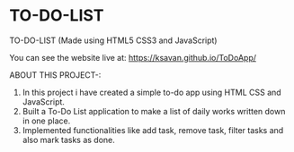 # TO-DO-LIST

TO-DO-LIST (Made using HTML5 CSS3 and JavaScript)

You can see the website live at: https://ksavan.github.io/ToDoApp/

ABOUT THIS PROJECT-:

  1. In this project i have created a simple to-do app using HTML CSS and JavaScript.
  2. Built a To-Do List application to make a list of daily works written down in one place.
  3. Implemented functionalities like add task, remove task, filter tasks and also mark tasks as done.
 
